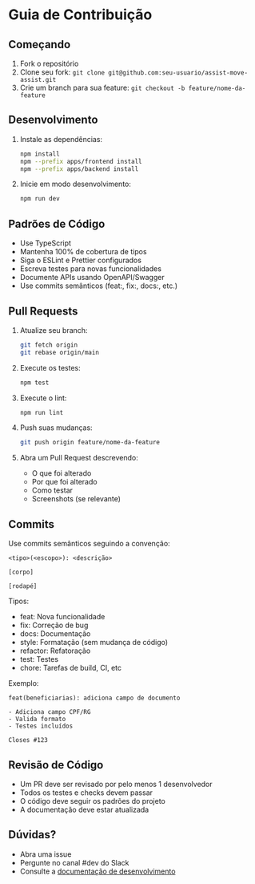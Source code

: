 # Guia de Contribuição

## Começando

1. Fork o repositório
2. Clone seu fork: `git clone git@github.com:seu-usuario/assist-move-assist.git`
3. Crie um branch para sua feature: `git checkout -b feature/nome-da-feature`

## Desenvolvimento

1. Instale as dependências:
   ```bash
   npm install
   npm --prefix apps/frontend install
   npm --prefix apps/backend install
   ```

2. Inicie em modo desenvolvimento:
   ```bash
   npm run dev
   ```

## Padrões de Código

- Use TypeScript
- Mantenha 100% de cobertura de tipos
- Siga o ESLint e Prettier configurados
- Escreva testes para novas funcionalidades
- Documente APIs usando OpenAPI/Swagger
- Use commits semânticos (feat:, fix:, docs:, etc.)

## Pull Requests

1. Atualize seu branch:
   ```bash
   git fetch origin
   git rebase origin/main
   ```

2. Execute os testes:
   ```bash
   npm test
   ```

3. Execute o lint:
   ```bash
   npm run lint
   ```

4. Push suas mudanças:
   ```bash
   git push origin feature/nome-da-feature
   ```

5. Abra um Pull Request descrevendo:
   - O que foi alterado
   - Por que foi alterado
   - Como testar
   - Screenshots (se relevante)

## Commits

Use commits semânticos seguindo a convenção:

```
<tipo>(<escopo>): <descrição>

[corpo]

[rodapé]
```

Tipos:
- feat: Nova funcionalidade
- fix: Correção de bug
- docs: Documentação
- style: Formatação (sem mudança de código)
- refactor: Refatoração
- test: Testes
- chore: Tarefas de build, CI, etc

Exemplo:
```
feat(beneficiarias): adiciona campo de documento

- Adiciona campo CPF/RG
- Valida formato
- Testes incluídos

Closes #123
```

## Revisão de Código

- Um PR deve ser revisado por pelo menos 1 desenvolvedor
- Todos os testes e checks devem passar
- O código deve seguir os padrões do projeto
- A documentação deve estar atualizada

## Dúvidas?

- Abra uma issue
- Pergunte no canal #dev do Slack
- Consulte a [documentação de desenvolvimento](docs/development.md)